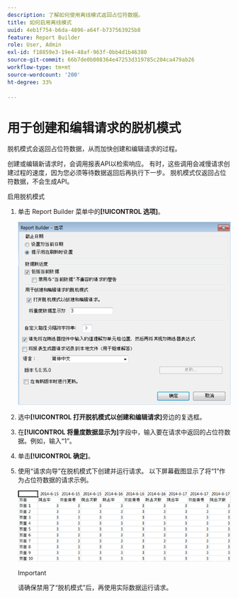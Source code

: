 ```yaml
---
description: 了解如何使用离线模式返回占位符数据。
title: 如何启用离线模式
uuid: 4eb1f754-b6da-4896-a64f-b737563925b8
feature: Report Builder
role: User, Admin
exl-id: f18859e3-19e4-48af-963f-0bb4d1b46380
source-git-commit: 66b7de0b008364e47253d319785c204ca479ab26
workflow-type: tm+mt
source-wordcount: '200'
ht-degree: 33%

---
```


# 用于创建和编辑请求的脱机模式

脱机模式会返回占位符数据，从而加快创建和编辑请求的过程。

创建或编辑新请求时，会调用报表API以检索响应。 有时，这些调用会减慢请求创建过程的速度，因为您必须等待数据返回后再执行下一步。 脱机模式仅返回占位符数据，不会生成API。

启用脱机模式

1. 单击 Report Builder 菜单中的&#x200B;**[!UICONTROL 选项]**。

   ![已选择脱机代码的“选项”屏幕截图。](assets/offline_mode.png)

1. 选中&#x200B;**[!UICONTROL 打开脱机模式以创建和编辑请求]**&#x200B;旁边的复选框。
1. 在&#x200B;**[!UICONTROL 将量度数据显示为]**&#x200B;字段中，输入要在请求中返回的占位符数据。例如，输入“1”。
1. 单击&#x200B;**[!UICONTROL 确定]**。
1. 使用“请求向导”在脱机模式下创建并运行请求。 以下屏幕截图显示了将“1”作为占位符数据的请求示例。

   ![显示使用1作为占位符的脱机模式示例的屏幕截图。](assets/offline_mode_example.png)

   >[!IMPORTANT]
   >
   >请确保禁用了“脱机模式”后，再使用实际数据运行请求。
